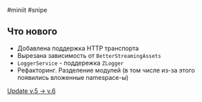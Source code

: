 #miniit #snipe 

## Что нового

- Добавлена поддержка HTTP транспорта
- Вырезана зависимость от `BetterStreamingAssets`
- `LoggerService` - поддережка `ZLogger`
- Рефакторинг. Разделение модулей (в том числе из-за этого появились вложенные namespace-ы)

[Update v.5 → v.6](Update%20v.5%20→%20v.6.md)